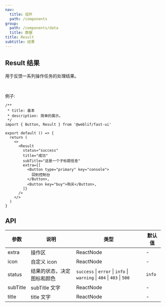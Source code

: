 ```yaml
---
nav:
  title: 组件
  path: /components
group:
  path: /components/data
  title: 数据
title: Result
subtitle: 结果
---
```


## Result 结果

用于反馈一系列操作任务的处理结果。

<br />

例子:

```tsx
/**
 * title: 基本
 * description: 简单的展示。
 */
import { Button, Result } from '@weblif/fast-ui'

export default () => {
  return (
    <>
      <Result
        status="success"
        title="成功"
        subTitle="这是一个子标题信息"
        extra={[
          <Button type="primary" key="console">
            回到控制台
          </Button>,
          <Button key="buy">购买</Button>,
        ]}
      />
    </>
  )
}
```

## API

| 参数     | 说明                       | 类型                                                                   | 默认值 |
| -------- | -------------------------- | ---------------------------------------------------------------------- | ------ |
| extra    | 操作区                     | ReactNode                                                              | -      |
| icon     | 自定义 icon                | ReactNode                                                              | -      |
| status   | 结果的状态，决定图标和颜色 | `success` \| `error` \| `info` \| `warning` \| `404` \| `403` \| `500` | `info` |
| subTitle | subTitle 文字              | ReactNode                                                              | -      |
| title    | title 文字                 | ReactNode                                                              | -      |
